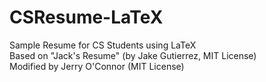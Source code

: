 # CSResume-LaTeX
Sample Resume for CS Students using LaTeX  
Based on "Jack's Resume" (by Jake Gutierrez, MIT License)  
Modified by Jerry O'Connor (MIT License)  
